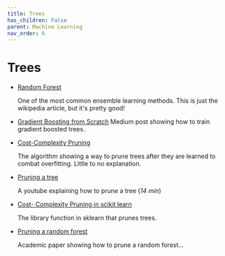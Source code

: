 ```yaml
---
title: Trees
has_children: False
parent: Machine Learning
nav_order: 6
---
```


# Trees
- [Random Forest](https://en.wikipedia.org/wiki/Random_forest)

   One of the most common ensemble learning methods. This is just the wikipedia article, but it's pretty good!

- [Gradient Boosting from Scratch](https://medium.com/mlreview/gradient-boosting-from-scratch-1e317ae4587d)
   Medium post showing how to train gradient boosted trees.

- [Cost-Complexity Pruning](http://mlwiki.org/index.php/Cost-Complexity_Pruning)

   The algorithm showing a way to prune trees after they are learned to combat overfitting. Little to no explanation.

- [Pruning a tree](https://www.youtube.com/watch?v=GfPR7Xhdokc)

   A youtube explaining how to prune a tree (*14 min*)

- [Cost- Complexity Pruning in scikit learn](https://scikit-learn.org/stable/auto_examples/tree/plot_cost_complexity_pruning.html)

   The library function in sklearn that prunes trees.

- [Pruning a random forest](https://beedotkiran.github.io/forest.html)

   Academic paper showing how to prune a random forest...
